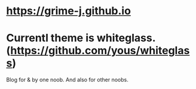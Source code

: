 # https://grime-j.github.io
# Currentl theme is whiteglass. (https://github.com/yous/whiteglass)

Blog for & by one noob. 
And also for other noobs.


